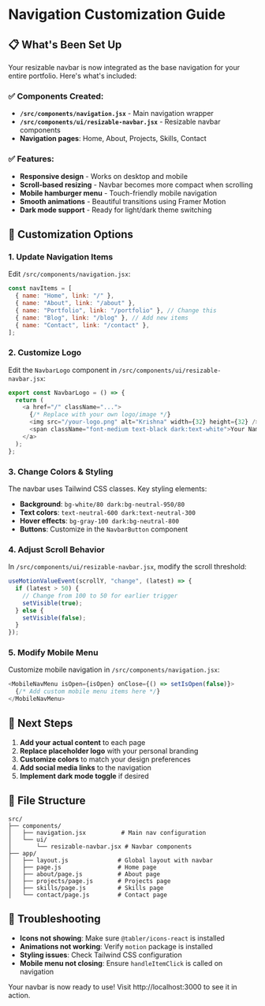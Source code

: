# Navigation Customization Guide

## 📋 What's Been Set Up

Your resizable navbar is now integrated as the base navigation for your entire portfolio. Here's what's included:

### ✅ Components Created:

- **`/src/components/navigation.jsx`** - Main navigation wrapper
- **`/src/components/ui/resizable-navbar.jsx`** - Resizable navbar components
- **Navigation pages**: Home, About, Projects, Skills, Contact

### ✅ Features:

- **Responsive design** - Works on desktop and mobile
- **Scroll-based resizing** - Navbar becomes more compact when scrolling
- **Mobile hamburger menu** - Touch-friendly mobile navigation
- **Smooth animations** - Beautiful transitions using Framer Motion
- **Dark mode support** - Ready for light/dark theme switching

## 🎨 Customization Options

### 1. Update Navigation Items

Edit `/src/components/navigation.jsx`:

```javascript
const navItems = [
  { name: "Home", link: "/" },
  { name: "About", link: "/about" },
  { name: "Portfolio", link: "/portfolio" }, // Change this
  { name: "Blog", link: "/blog" }, // Add new items
  { name: "Contact", link: "/contact" },
];
```

### 2. Customize Logo

Edit the `NavbarLogo` component in `/src/components/ui/resizable-navbar.jsx`:

```javascript
export const NavbarLogo = () => {
  return (
    <a href="/" className="...">
      {/* Replace with your own logo/image */}
      <img src="/your-logo.png" alt="Krishna" width={32} height={32} />
      <span className="font-medium text-black dark:text-white">Your Name</span>
    </a>
  );
};
```

### 3. Change Colors & Styling

The navbar uses Tailwind CSS classes. Key styling elements:

- **Background**: `bg-white/80 dark:bg-neutral-950/80`
- **Text colors**: `text-neutral-600 dark:text-neutral-300`
- **Hover effects**: `bg-gray-100 dark:bg-neutral-800`
- **Buttons**: Customize in the `NavbarButton` component

### 4. Adjust Scroll Behavior

In `/src/components/ui/resizable-navbar.jsx`, modify the scroll threshold:

```javascript
useMotionValueEvent(scrollY, "change", (latest) => {
  if (latest > 50) {
    // Change from 100 to 50 for earlier trigger
    setVisible(true);
  } else {
    setVisible(false);
  }
});
```

### 5. Modify Mobile Menu

Customize mobile navigation in `/src/components/navigation.jsx`:

```javascript
<MobileNavMenu isOpen={isOpen} onClose={() => setIsOpen(false)}>
  {/* Add custom mobile menu items here */}
</MobileNavMenu>
```

## 🚀 Next Steps

1. **Add your actual content** to each page
2. **Replace placeholder logo** with your personal branding
3. **Customize colors** to match your design preferences
4. **Add social media links** to the navigation
5. **Implement dark mode toggle** if desired

## 📁 File Structure

```
src/
├── components/
│   ├── navigation.jsx          # Main nav configuration
│   └── ui/
│       └── resizable-navbar.jsx # Navbar components
├── app/
│   ├── layout.js              # Global layout with navbar
│   ├── page.js                # Home page
│   ├── about/page.js          # About page
│   ├── projects/page.js       # Projects page
│   ├── skills/page.js         # Skills page
│   └── contact/page.js        # Contact page
```

## 🔧 Troubleshooting

- **Icons not showing**: Make sure `@tabler/icons-react` is installed
- **Animations not working**: Verify `motion` package is installed
- **Styling issues**: Check Tailwind CSS configuration
- **Mobile menu not closing**: Ensure `handleItemClick` is called on navigation

Your navbar is now ready to use! Visit http://localhost:3000 to see it in action.
